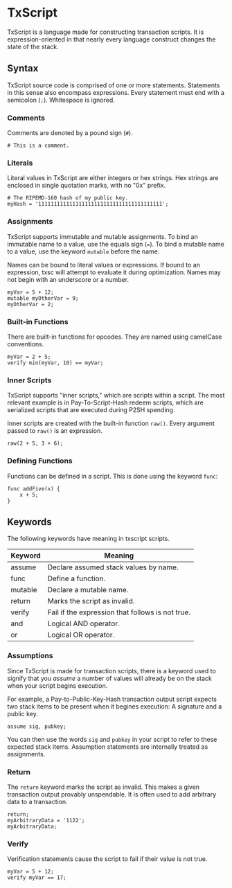 # TxScript

TxScript is a language made for constructing transaction scripts. It is expression-oriented
in that nearly every language construct changes the state of the stack.

## Syntax

TxScript source code is comprised of one or more statements. Statements in this sense also
encompass expressions.
Every statement must end with a semicolon (`;`). Whitespace is ignored.

### Comments

Comments are denoted by a pound sign (`#`).

```
# This is a comment.
```

### Literals

Literal values in TxScript are either integers or hex strings. Hex strings are enclosed in single quotation marks, with no "0x" prefix.

```
# The RIPEMD-160 hash of my public key.
myHash = '1111111111111111111111111111111111111111';
```

### Assignments

TxScript supports immutable and mutable assignments. To bind an immutable name to a value, use the equals sign (`=`).
To bind a mutable name to a value, use the keyword `mutable` before the name.

Names can be bound to literal values or expressions. If bound to an expression, txsc will attempt to evaluate it during optimization.
Names may not begin with an underscore or a number.

```
myVar = 5 + 12;
mutable myOtherVar = 9;
myOtherVar = 2;
```

### Built-in Functions

There are built-in functions for opcodes. They are named using camelCase conventions.

```
myVar = 2 + 5;
verify min(myVar, 10) == myVar;
```

### Inner Scripts

TxScript supports "inner scripts," which are scripts within a script. The most relevant example is in Pay-To-Script-Hash
redeem scripts, which are serialized scripts that are executed during P2SH spending.

Inner scripts are created with the built-in function `raw()`. Every argument passed to `raw()` is an expression.

```
raw(2 + 5, 3 + 6);
```

### Defining Functions

Functions can be defined in a script. This is done using the keyword `func`:

```
func addFive(x) {
    x + 5;
}
```

## Keywords

The following keywords have meaning in txscript scripts.

| Keyword   | Meaning       |
| --------- | ------------- |
| assume    | Declare assumed stack values by name. |
| func      | Define a function.|
| mutable   | Declare a mutable name. |
| return    | Marks the script as invalid. |
| verify    | Fail if the expression that follows is not true. |
| and       | Logical AND operator. |
| or        | Logical OR operator. |

### Assumptions

Since TxScript is made for transaction scripts, there is a keyword used to signify that you *assume*
a number of values will already be on the stack when your script begins execution.

For example, a Pay-to-Public-Key-Hash transaction output script expects two stack items to be present when it begines execution:
A signature and a public key.

```
assume sig, pubkey;
```

You can then use the words `sig` and `pubkey` in your script to refer to these expected stack items. Assumption statements
are internally treated as assignments.

### Return

The `return` keyword marks the script as invalid. This makes a given transaction output provably unspendable. It is often
used to add arbitrary data to a transaction.

```
return;
myArbitraryData = '1122';
myArbitraryData;
```

### Verify

Verification statements cause the script to fail if their value is not true.

```
myVar = 5 + 12;
verify myVar == 17;
```

